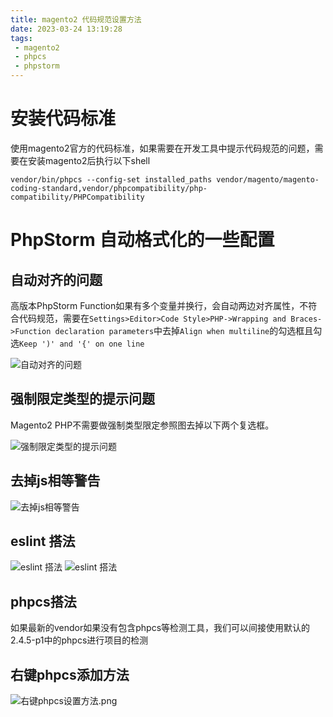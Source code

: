```yaml
---
title: magento2 代码规范设置方法
date: 2023-03-24 13:19:28
tags:
 - magento2
 - phpcs
 - phpstorm
---
```

# 安装代码标准
使用magento2官方的代码标准，如果需要在开发工具中提示代码规范的问题，需要在安装magento2后执行以下shell
```shell
vendor/bin/phpcs --config-set installed_paths vendor/magento/magento-coding-standard,vendor/phpcompatibility/php-compatibility/PHPCompatibility
```
# PhpStorm 自动格式化的一些配置

## 自动对齐的问题
高版本PhpStorm Function如果有多个变量并换行，会自动两边对齐属性，不符合代码规范，需要在`Settings>Editor>Code Style>PHP->Wrapping and Braces->Function declaration parameters`中去掉`Align when multiline`的勾选框且勾选`Keep ')' and '{' on one line`

![自动对齐的问题](/images/修复自动对齐的问题.png)

## 强制限定类型的提示问题
Magento2 PHP不需要做强制类型限定参照图去掉以下两个复选框。

![强制限定类型的提示问题](/images/强类型提示的问题.png)

## 去掉js相等警告

![去掉js相等警告](/images/去掉js相等警告.png)

## eslint 搭法

![eslint 搭法](/images/eslint-1.png)
![eslint 搭法](/images/eslint-2.png)

## phpcs搭法
如果最新的vendor如果没有包含phpcs等检测工具，我们可以间接使用默认的2.4.5-p1中的phpcs进行项目的检测

## 右键phpcs添加方法
![右键phpcs设置方法.png](/images/右键phpcs设置方法.png)